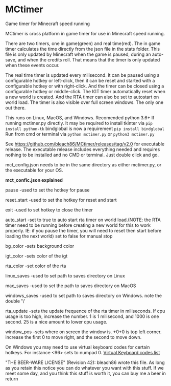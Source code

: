 # MCtimer
Game timer for Minecraft speed running

MCtimer is cross platform in game timer for use in Minecraft speed running. 

There are two timers, one in game(green) and real time(red).
The in game timer calculates the time directly from the json file in the stats folder. 
This file is only updated by Minecraft when the game is paused, during an auto-save, and when the credits roll.
That means that the timer is only updated when these events occur.

The real time timer is updated every milisecond. It can be paused using a configurable hotkey or left-click, then it can be reset and started with a configurable hotkey or with right-click. And the timer can be closed using a configurable hotkey or middle-click.
The IGT timer automatically reset when a new world is created. And the RTA timer can also be set to autostart on world load.
The timer is also visible over full screen windows. The only one out there.

This runs on Linux, MacOS, and Windows. Recomended python 3.6+
If running mctimer.py directly.
It may be required to install tkinter via `pip install python-tk`
bindglobal is now a requirement `pip install bindglobal`
Run from cmd or terminal via `python mctimer.py` or `python3 mctimer.py`

See https://github.com/bleach86/MCtimer/releases/tag/v2.0 for executable release. The executable release includes everything needed and requires nothing to be installed and no CMD or terminal. Just double click and go.

mct_config.json needs to be in the same directory as either mctimer.py, or the executable for your OS.

**mct_confic.json explained**

pause -used to set the hotkey for pause

reset_start -used to set the hotkey for reset and start

exit -used to set hotkey to close the timer

auto_start -set to true to auto start rta timer on world load.(NOTE: the RTA timer need to be running before creating a new world for this to work properly. IE: if you pause the timer, you will need to reset then start before loading the next world) set to false for manual stop

bg_color -sets background color

igt_color -sets color of the igt

rta_color -set color of the rta

linux_saves -used to set path to saves directory on Linux

mac_saves -used to set the path to saves directory on MacOS

windows_saves -used to set path to saves directory on Windows. note the double '\\'

rta_update -sets the update frequence of the rta timer in miliseconds. If cpu usage is too high, increase the number. 1 is 1 milisecond, and 1000 is one second. 25 is a nice amount to lower cpu usage.

window_pos -sets where on screen the window is. +0+0 is top left corner. increase the first 0 to move right, and the second to move down.

On Windows you may need to use virtual keyboard codes for certain hotkeys. For instance <96> sets to numpad 0. [Virtual Keyboard codes list](https://help.mjtnet.com/article/262-virtual-key-codes)

"THE BEER-WARE LICENSE" (Revision 42):
bleach86 wrote this file. As long as you retain this notice you can do whatever you want with this stuff. If we meet some day, and you think this stuff is worth it, you can buy me a beer in return
